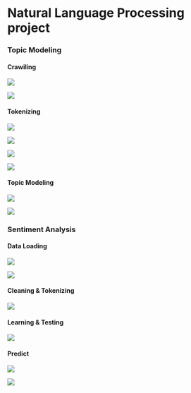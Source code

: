 # Natural Language Processing project

### Topic Modeling
#### Crawiling
![](./images/Crawling_01.png)

![](./images/Crawling_02.png)

#### Tokenizing
![](./images/TopicModeling_01.png)

![](./images/TopicModeling_02.png)

![](./images/TopicModeling_03.png)

![](./images/TopicModeling_04.png)

#### Topic Modeling
![](./images/TopicModeling_05.png)

![](./images/TopicModeling_06.png)



### Sentiment Analysis

#### Data Loading
![](./images/SentimentAnalysis_01.png)

![](./images/SentimentAnalysis_02.png)

#### Cleaning & Tokenizing
![](./images/SentimentAnalysis_03.png)

#### Learning & Testing
![](./images/SentimentAnalysis_04.png)

#### Predict
![](./images/SentimentAnalysis_05.png)

![](./images/SentimentAnalysis_06.png)